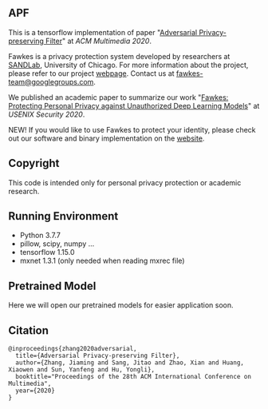 ## APF

This is a tensorflow implementation of paper "[Adversarial Privacy-preserving Filter](https://arxiv.org/abs/2007.12861)" at  *ACM Multimedia 2020*.

Fawkes is a privacy protection system developed by researchers at [SANDLab](https://sandlab.cs.uchicago.edu/), University of Chicago. For more information about the project, please refer to our project [webpage](https://sandlab.cs.uchicago.edu/fawkes/). Contact us at fawkes-team@googlegroups.com. 

We published an academic paper to summarize our work "[Fawkes: Protecting Personal Privacy against Unauthorized Deep Learning Models](https://www.shawnshan.com/files/publication/fawkes.pdf)" at *USENIX Security 2020*. 

NEW! If you would like to use Fawkes to protect your identity, please check out our software and binary implementation on the [website](https://sandlab.cs.uchicago.edu/fawkes/#code). 



## Copyright

This code is intended only for personal privacy protection or academic research. 

## Running Environment

- Python 3.7.7 
- pillow, scipy, numpy ...
- tensorflow 1.15.0
- mxnet 1.3.1 (only needed when reading mxrec file)

## Pretrained Model

Here we will open our pretrained models for easier application soon.


## Citation
```
@inproceedings{zhang2020adversarial,
  title={Adversarial Privacy-preserving Filter},
  author={Zhang, Jiaming and Sang, Jitao and Zhao, Xian and Huang, Xiaowen and Sun, Yanfeng and Hu, Yongli},
  booktitle="Proceedings of the 28th ACM International Conference on Multimedia",
  year={2020}
}
```
